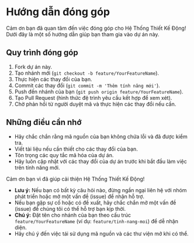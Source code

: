 # Hướng dẫn đóng góp

Cảm ơn bạn đã quan tâm đến việc đóng góp cho Hệ Thống Thiết Kế Động! Dưới đây là một số hướng dẫn giúp bạn tham gia vào dự án này.

## Quy trình đóng góp
1. Fork dự án này.
2. Tạo nhánh mới (`git checkout -b feature/YourFeatureName`).
3. Thực hiện các thay đổi của bạn.
4. Commit các thay đổi (`git commit -m 'Thêm tính năng mới'`).
5. Push đến nhánh của bạn (`git push origin feature/YourFeatureName`).
6. Tạo Pull Request (hình thức đệ trình yêu cầu kết hợp để xem xét).
7. Chờ phản hồi từ người duyệt mã và thực hiện các thay đổi nếu cần.

## Những điều cần nhớ
- Hãy chắc chắn rằng mã nguồn của bạn không chứa lỗi và đã được kiểm tra.
- Viết tài liệu nếu cần thiết cho các thay đổi của bạn.
- Tôn trọng các quy tắc mã hóa của dự án.
- Hãy luôn cập nhật với các thay đổi của dự án trước khi bắt đầu làm việc trên tính năng mới.

Cảm ơn bạn vì đã giúp cải thiện Hệ Thống Thiết Kế Động!

- **Lưu ý:** Nếu bạn có bất kỳ câu hỏi nào, đừng ngần ngại liên hệ với nhóm phát triển hoặc mở một vấn đề (issue) để nhận hỗ trợ.
- Nếu bạn gặp sự cố hoặc có đề xuất, hãy chắc chắn mở một vấn đề (issue) để chúng tôi có thể hỗ trợ bạn kịp thời.
- **Chú ý:** Đặt tên cho nhánh của bạn theo cấu trúc `feature/YourFeatureName` (ví dụ: `feature/tinh-nang-moi`) để dễ nhận diện.
- Hãy chú ý đến việc tái sử dụng mã nguồn và các thư viện mở khi có thể.